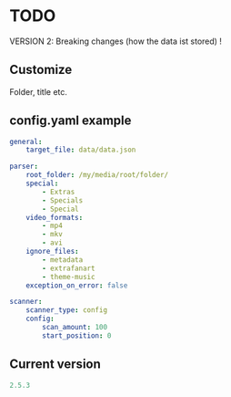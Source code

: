 # TODO


VERSION 2: Breaking changes (how the data ist stored) ! 

## Customize

Folder, title etc.


## config.yaml example

```yaml
general:
    target_file: data/data.json

parser:
    root_folder: /my/media/root/folder/
    special:
        - Extras
        - Specials
        - Special
    video_formats:
        - mp4
        - mkv
        - avi
    ignore_files:
        - metadata
        - extrafanart
        - theme-music
    exception_on_error: false

scanner:
    scanner_type: config
    config:
        scan_amount: 100
        start_position: 0
```


## Current version 

```yaml
2.5.3
```

